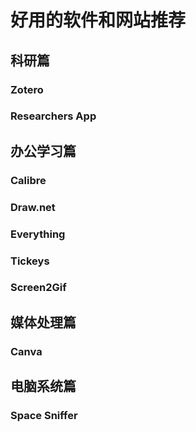 # 好用的软件和网站推荐
## 科研篇

### Zotero


### Researchers App

## 办公学习篇
### Calibre

### Draw.net

### Everything

### Tickeys

### Screen2Gif


## 媒体处理篇
### Canva




## 电脑系统篇
### Space Sniffer

